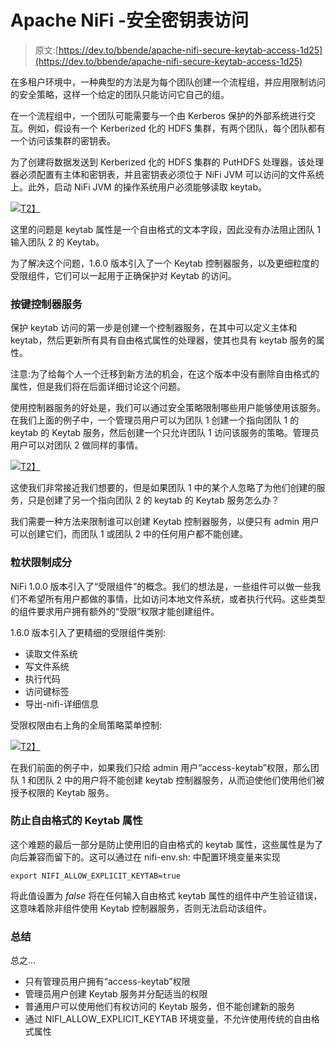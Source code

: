 # Apache NiFi -安全密钥表访问

> 原文:[https://dev.to/bbende/apache-nifi-secure-keytab-access-1d25](https://dev.to/bbende/apache-nifi-secure-keytab-access-1d25)

在多租户环境中，一种典型的方法是为每个团队创建一个流程组，并应用限制访问的安全策略，这样一个给定的团队只能访问它自己的组。

在一个流程组中，一个团队可能需要与一个由 Kerberos 保护的外部系统进行交互。例如，假设有一个 Kerberized 化的 HDFS 集群，有两个团队，每个团队都有一个访问该集群的密钥表。

为了创建将数据发送到 Kerberized 化的 HDFS 集群的 PutHDFS 处理器，该处理器必须配置有主体和密钥表，并且密钥表必须位于 NiFi JVM 可以访问的文件系统上。此外，启动 NiFi JVM 的操作系统用户必须能够读取 keytab。

[![](../Images/363afde6ab6f5d637c45cc2092b59e80.png)T2】](https://res.cloudinary.com/practicaldev/image/fetch/s--rhH6Exou--/c_limit%2Cf_auto%2Cfl_progressive%2Cq_auto%2Cw_880/http://bbende.github.io/assets/images/nifi-keytab-isolation/01-nifi-keytab-setup-before.png)

这里的问题是 keytab 属性是一个自由格式的文本字段，因此没有办法阻止团队 1 输入团队 2 的 Keytab。

为了解决这个问题，1.6.0 版本引入了一个 Keytab 控制器服务，以及更细粒度的受限组件，它们可以一起用于正确保护对 Keytab 的访问。

### [](#keytab-controller-service)按键控制器服务

保护 keytab 访问的第一步是创建一个控制器服务，在其中可以定义主体和 keytab，然后更新所有具有自由格式属性的处理器，使其也具有 keytab 服务的属性。

注意:为了给每个人一个迁移到新方法的机会，在这个版本中没有删除自由格式的属性，但是我们将在后面详细讨论这个问题。

使用控制器服务的好处是，我们可以通过安全策略限制哪些用户能够使用该服务。在我们上面的例子中，一个管理员用户可以为团队 1 创建一个指向团队 1 的 keytab 的 Keytab 服务，然后创建一个只允许团队 1 访问该服务的策略。管理员用户可以对团队 2 做同样的事情。

[![](../Images/d076eba722511b24c108e8f2211e75bd.png)T2】](https://res.cloudinary.com/practicaldev/image/fetch/s--_pHi_m2T--/c_limit%2Cf_auto%2Cfl_progressive%2Cq_auto%2Cw_880/http://bbende.github.io/assets/images/nifi-keytab-isolation/02-nifi-keytab-setup-after.png)

这使我们非常接近我们想要的，但是如果团队 1 中的某个人忽略了为他们创建的服务，只是创建了另一个指向团队 2 的 keytab 的 Keytab 服务怎么办？

我们需要一种方法来限制谁可以创建 Keytab 控制器服务，以便只有 admin 用户可以创建它们，而团队 1 或团队 2 中的任何用户都不能创建。

### [](#granular-restricted-components)粒状限制成分

NiFi 1.0.0 版本引入了“受限组件”的概念。我们的想法是，一些组件可以做一些我们不希望所有用户都做的事情，比如访问本地文件系统，或者执行代码。这些类型的组件要求用户拥有额外的“受限”权限才能创建组件。

1.6.0 版本引入了更精细的受限组件类别:

*   读取文件系统
*   写文件系统
*   执行代码
*   访问键标签
*   导出-nifi-详细信息

受限权限由右上角的全局策略菜单控制:

[![](../Images/cf78ec7bf5e3a2bdc33c80e4a0733904.png)T2】](https://res.cloudinary.com/practicaldev/image/fetch/s--SRSHKpqU--/c_limit%2Cf_auto%2Cfl_progressive%2Cq_auto%2Cw_880/http://bbende.github.io/assets/images/nifi-keytab-isolation/03-nifi-restricted-permissions.png)

在我们前面的例子中，如果我们只给 admin 用户“access-keytab”权限，那么团队 1 和团队 2 中的用户将不能创建 keytab 控制器服务，从而迫使他们使用他们被授予权限的 Keytab 服务。

### [](#preventing-freeform-keytab-properties)防止自由格式的 Keytab 属性

这个难题的最后一部分是防止使用旧的自由格式的 keytab 属性，这些属性是为了向后兼容而留下的。这可以通过在 nifi-env.sh:
中配置环境变量来实现

```
export NIFI_ALLOW_EXPLICIT_KEYTAB=true 
```

将此值设置为 *false* 将在任何输入自由格式 keytab 属性的组件中产生验证错误，这意味着除非组件使用 Keytab 控制器服务，否则无法启动该组件。

### [](#summary)总结

总之…

*   只有管理员用户拥有“access-keytab”权限
*   管理员用户创建 Keytab 服务并分配适当的权限
*   普通用户可以使用他们有权访问的 Keytab 服务，但不能创建新的服务
*   通过 NIFI_ALLOW_EXPLICIT_KEYTAB 环境变量，不允许使用传统的自由格式属性